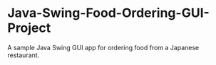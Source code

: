 # Java-Swing-Food-Ordering-GUI-Project
A sample Java Swing GUI app for ordering food from a Japanese restaurant.
